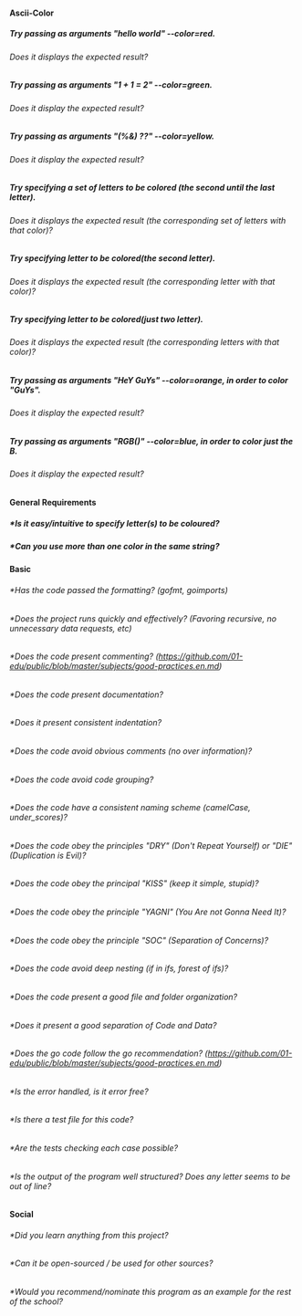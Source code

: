 #### Ascii-Color

##### Try passing as arguments "hello world" --color=red.
###### Does it displays the expected result?
##### Try passing as arguments "1 + 1 = 2" --color=green.
###### Does it display the expected result?
##### Try passing as arguments "(%&) ??" --color=yellow.
###### Does it display the expected result?
##### Try specifying a set of letters to be colored (the second until the last letter).
###### Does it displays the expected result (the corresponding set of letters with that color)?
##### Try specifying letter to be colored(the second letter).
###### Does it displays the expected result (the corresponding letter with that color)?
##### Try specifying letter to be colored(just two letter).
###### Does it displays the expected result (the corresponding letters with that color)?
##### Try passing as arguments "HeY GuYs" --color=orange, in order to color "GuYs".
###### Does it display the expected result?
##### Try passing as arguments "RGB()" --color=blue, in order to color just the B.
###### Does it display the expected result?

#### General Requirements

##### *Is it easy/intuitive to specify letter(s) to be coloured?
##### *Can you use more than one color in the same string?

#### Basic

###### *Has the code passed the formatting? (gofmt, goimports)
###### *Does the project runs quickly and effectively? (Favoring recursive, no unnecessary data requests, etc)

###### *Does the code present commenting? (https://github.com/01-edu/public/blob/master/subjects/good-practices.en.md)
###### *Does the code present documentation?
###### *Does it present consistent indentation?
###### *Does the code avoid obvious comments (no over information)?
###### *Does the code avoid code grouping?
###### *Does the code have a consistent naming scheme (camelCase, under_scores)?
###### *Does the code obey the principles "DRY" (Don't Repeat Yourself) or "DIE" (Duplication is Evil)?
###### *Does the code obey the principal "KISS" (keep it simple, stupid)?
###### *Does the code obey the principle "YAGNI" (You Are not Gonna Need It)?
###### *Does the code obey the principle "SOC" (Separation of Concerns)?
###### *Does the code avoid deep nesting (if in ifs, forest of ifs)?
###### *Does the code present a good file and folder organization?
###### *Does it present a good separation of Code and Data?
###### *Does the go code follow the go recommendation? (https://github.com/01-edu/public/blob/master/subjects/good-practices.en.md)

###### *Is the error handled, is it error free?
###### *Is there a test file for this code?
###### *Are the tests checking each case possible?
###### *Is the output of the program well structured? Does any letter seems to be out of line?

#### Social

###### *Did you learn anything from this project?
###### *Can it be open-sourced / be used for other sources?
###### *Would you recommend/nominate this program as an example for the rest of the school?